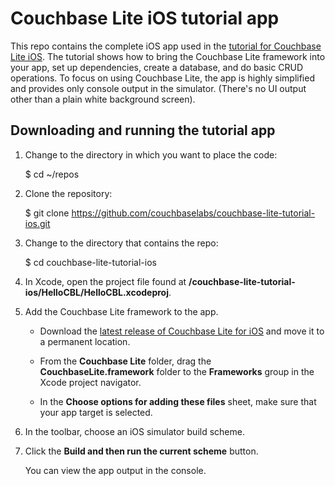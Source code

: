# Couchbase Lite iOS tutorial app

This repo contains the complete iOS app used in the [tutorial for Couchbase Lite iOS](http://developer.couchbase.com/mobile/develop/training/build-first-ios-app/index.html). The tutorial shows how to bring the Couchbase Lite framework into your app, set up dependencies, create a database, and do basic CRUD operations. To focus on using Couchbase Lite, the app is highly simplified and provides only console output in the simulator. (There's no UI output other than a plain white background screen).

## Downloading and running the tutorial app

1. Change to the directory in which you want to place the code:

	$ cd ~/repos

2. Clone the repository:

	$ git clone https://github.com/couchbaselabs/couchbase-lite-tutorial-ios.git

3. Change to the directory that contains the repo:

	$ cd couchbase-lite-tutorial-ios

4. In Xcode, open the project file found at **/couchbase-lite-tutorial-ios/HelloCBL/HelloCBL.xcodeproj**.

5. Add the Couchbase Lite framework to the app.

	* Download the [latest release of Couchbase Lite for iOS](http://www.couchbase.com/download#cb-mobile) and move it to a permanent location.

	* From the **Couchbase Lite** folder, drag the **CouchbaseLite.framework** folder to the **Frameworks** group in the Xcode project navigator.

	* In the **Choose options for adding these files** sheet, make sure that your app target is selected.

6. In the toolbar, choose an iOS simulator build scheme.

7. Click the **Build and then run the current scheme** button.

	You can view the app output in the console.

